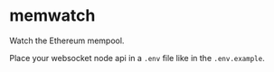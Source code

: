 # memwatch

Watch the Ethereum mempool.

Place your websocket node api in a `.env` file like in the `.env.example`.
